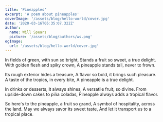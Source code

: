 ```yaml
---
title: 'Pineapples'
excerpt: 'A poem about pineapples'
coverImage: '/assets/blog/hello-world/cover.jpg'
date: '2020-03-16T05:35:07.322Z'
author:
  name: Will Spears
  picture: '/assets/blog/authors/ws.png'
ogImage:
  url: '/assets/blog/hello-world/cover.jpg'
---
```


In fields of green, with sun so bright,
Stands a fruit so sweet, a true delight.
With golden flesh and spiky crown,
A pineapple stands tall, never to frown.

Its rough exterior hides a treasure,
A flavor so bold, it brings such pleasure.
A taste of the tropics, in every bite,
A pineapple is a true delight.

In drinks or desserts, it always shines,
A versatile fruit, so divine.
From upside-down cakes to piña coladas,
Pineapple always adds a tropical flavor.

So here's to the pineapple, a fruit so grand,
A symbol of hospitality, across the land.
May we always savor its sweet taste,
And let it transport us to a tropical place.
